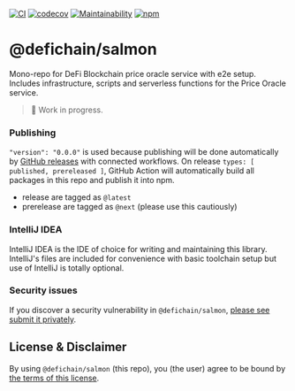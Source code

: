 [![CI](https://github.com/DeFiCh/salmon/actions/workflows/ci.yml/badge.svg)](https://github.com/DeFiCh/salmon/actions/workflows/ci.yml)
[![codecov](https://codecov.io/gh/DeFiCh/salmon/branch/main/graph/badge.svg?token=IYL9K0WROA)](https://codecov.io/gh/DeFiCh/salmon)
[![Maintainability](https://api.codeclimate.com/v1/badges/924a1c05249f72cf88e3/maintainability)](https://codeclimate.com/github/DeFiCh/salmon/maintainability)
[![npm](https://img.shields.io/npm/v/@defichain/salmon)](https://www.npmjs.com/package/@defichain/salmon)

# @defichain/salmon

Mono-repo for DeFi Blockchain price oracle service with e2e setup. Includes infrastructure, scripts and serverless
functions for the Price Oracle service.

> 🚧 Work in progress.

### Publishing

`"version": "0.0.0"` is used because publishing will be done automatically
by [GitHub releases](https://github.com/DeFiCh/salmon/releases) with connected workflows. On
release `types: [ published, prereleased ]`, GitHub Action will automatically build all packages in this repo and
publish it into npm.

* release are tagged as `@latest`
* prerelease are tagged as `@next` (please use this cautiously)

### IntelliJ IDEA

IntelliJ IDEA is the IDE of choice for writing and maintaining this library. IntelliJ's files are included for
convenience with basic toolchain setup but use of IntelliJ is totally optional.

### Security issues

If you discover a security vulnerability in
`@defichain/salmon`, [please see submit it privately](https://github.com/DeFiCh/.github/blob/main/SECURITY.md).

## License & Disclaimer

By using `@defichain/salmon` (this repo), you (the user) agree to be bound by [the terms of this license](LICENSE).
